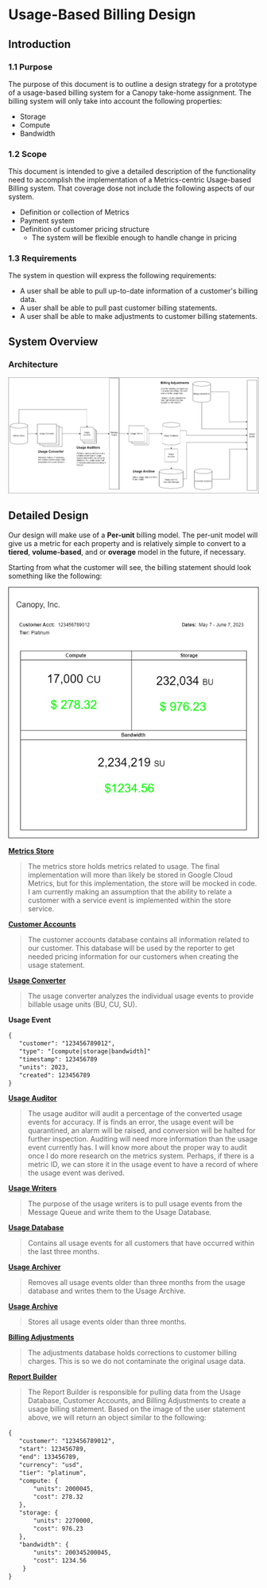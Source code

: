 # Usage-Based Billing Design

## Introduction

### 1.1 Purpose

The purpose of this document is to outline a design strategy for a prototype of a usage-based billing system for a Canopy take-home assignment. The billing system will only take into account the following properties:

- Storage
- Compute
- Bandwidth

### 1.2 Scope

This document is intended to give a detailed description of the functionality need to accomplish the implementation of a Metrics-centric Usage-based Billing system. That coverage dose not include the following aspects of our system.

- Definition or collection of Metrics
- Payment system
- Definition of customer pricing structure
  - The system will be flexible enough to handle change in pricing

### 1.3 Requirements

The system in question will express the following requirements:

- A user shall be able to pull up-to-date information of a customer's billing data.
- A user shall be able to pull past customer billing statements.
- A user shall be able to make adjustments to customer billing statements.

## System Overview

### **Architecture**

![architecture](high_level_2.png)

## Detailed Design

Our design will make use of a **Per-unit** billing model. The per-unit model will give us a metric for each property and is relatively simple to convert to a **tiered**, **volume-based**, and or **overage** model in the future, if necessary.

Starting from what the customer will see, the billing statement should look something like the following:

![usage_statement](usage_statement.png)

**<ins>Metrics Store</ins>**

> The metrics store holds metrics related to usage. The final implementation will more than likely be stored in Google Cloud Metrics, but for this implementation, the store will be mocked in code. I am currently making an assumption that the ability to relate a customer with a service event is implemented within the store service.

**<ins>Customer Accounts</ins>**

> The customer accounts database contains all information related to our customer. This database will be used by the reporter to get needed pricing information for our customers when creating the usage statement.

**<ins>Usage Converter</ins>**

> The usage converter analyzes the individual usage events to provide billable usage units (BU, CU, SU).

**Usage Event**

```
{
   "customer": "123456789012",
   "type": "[compute|storage|bandwidth]"
   "timestamp": 123456789
   "units": 2023,
   "created": 123456789
}
```

**<ins>Usage Auditor</ins>**

> The usage auditor will audit a percentage of the converted usage events for accuracy. If is finds an error, the usage event will be quarantined, an alarm will be raised, and conversion will be halted for further inspection. Auditing will need more information than the usage event currently has. I will know more about the proper way to audit once I do more research on the metrics system. Perhaps, if there is a metric ID, we can store it in the usage event to have a record of where the usage event was derived.

**<ins>Usage Writers</ins>**

> The purpose of the usage writers is to pull usage events from the Message Queue and write them to the Usage Database.

**<ins>Usage Database</ins>**

> Contains all usage events for all customers that have occurred within the last three months.

**<ins>Usage Archiver</ins>**

> Removes all usage events older than three months from the usage database and writes them to the Usage Archive.

**<ins>Usage Archive</ins>**

> Stores all usage events older than three months.

**<ins>Billing Adjustments</ins>**

> The adjustments database holds corrections to customer billing charges. This is so we do not contaminate the original usage data.

**<ins>Report Builder</ins>**

> The Report Builder is responsible for pulling data from the Usage Database, Customer Accounts, and Billing Adjustments to create a usage billing statement. Based on the image of the user statement above, we will return an object similar to the following:

```
{
   "customer": "123456789012",
   "start": 123456789,
   "end": 133456789,
   "currency": "usd",
   "tier": "platinum",
   "compute: {
       "units": 2000045,
       "cost": 278.32
   },
   "storage: {
       "units": 2270000,
       "cost": 976.23
   },
   "bandwidth": {
       "units": 200345200045,
       "cost": 1234.56
    }
}
```
